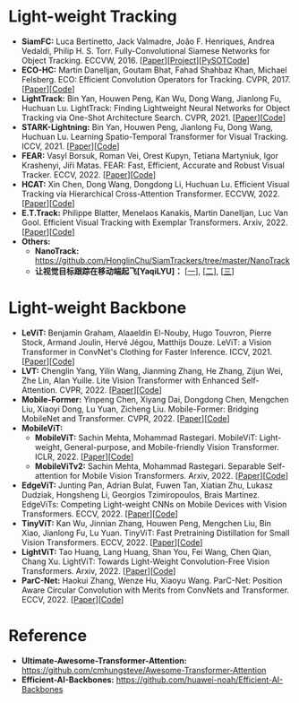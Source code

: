 # Light-weight Tracking

* **SiamFC:** Luca Bertinetto, Jack Valmadre, João F. Henriques, Andrea Vedaldi, Philip H. S. Torr. Fully-Convolutional Siamese Networks for Object Tracking. ECCVW, 2016. [[Paper](https://arxiv.org/pdf/1606.09549.pdf)][[Project](https://www.robots.ox.ac.uk/~luca/siamese-fc.html)][[PySOTCode](https://github.com/STVIR/pysot)] 
* **ECO-HC:** Martin Danelljan, Goutam Bhat, Fahad Shahbaz Khan, Michael Felsberg. ECO: Efficient Convolution Operators for Tracking. CVPR, 2017. [[Paper](https://arxiv.org/pdf/2103.17154.pdf)][[Code](https://github.com/visionml/pytracking)]
* **LightTrack:** Bin Yan, Houwen Peng, Kan Wu, Dong Wang, Jianlong Fu, Huchuan Lu. LightTrack: Finding Lightweight Neural Networks for Object Tracking via One-Shot Architecture Search. CVPR, 2021. [[Paper](https://arxiv.org/pdf/2104.14545.pdf)][[Code](https://github.com/researchmm/LightTrack)] 
* **STARK-Lightning:** Bin Yan, Houwen Peng, Jianlong Fu, Dong Wang, Huchuan Lu. Learning Spatio-Temporal Transformer for Visual Tracking. ICCV, 2021. [[Paper](https://arxiv.org/pdf/2103.17154.pdf)][[Code](https://github.com/researchmm/Stark)]
* **FEAR:** Vasyl Borsuk, Roman Vei, Orest Kupyn, Tetiana Martyniuk, Igor Krashenyi, Jiři Matas. FEAR: Fast, Efficient, Accurate and Robust Visual Tracker. ECCV, 2022. [[Paper](https://arxiv.org/pdf/2112.07957.pdf)][[Code](https://github.com/PinataFarms/FEARTracker)] 
* **HCAT:** Xin Chen, Dong Wang, Dongdong Li, Huchuan Lu. Efficient Visual Tracking via Hierarchical Cross-Attention Transformer. ECCVW, 2022. [[Paper](https://arxiv.org/pdf/2203.13537.pdf)][[Code](https://github.com/chenxin-dlut/HCAT)] 
* **E.T.Track:** Philippe Blatter, Menelaos Kanakis, Martin Danelljan, Luc Van Gool. Efficient Visual Tracking with Exemplar Transformers. Arxiv, 2022. [[Paper](https://arxiv.org/pdf/2112.09686.pdf)][[Code]()] 
* **Others:** 
  * **NanoTrack:** https://github.com/HonglinChu/SiamTrackers/tree/master/NanoTrack
  * **让视觉目标跟踪在移动端起飞[YaqiLYU]：** [[一](https://zhuanlan.zhihu.com/p/416413600)], [[二](https://zhuanlan.zhihu.com/p/416754498)], [[三](https://zhuanlan.zhihu.com/p/419900331)]

# Light-weight Backbone

* **LeViT:** Benjamin Graham, Alaaeldin El-Nouby, Hugo Touvron, Pierre Stock, Armand Joulin, Hervé Jégou, Matthijs Douze. LeViT: a Vision Transformer in ConvNet's Clothing for Faster Inference. ICCV, 2021. [[Paper](https://arxiv.org/pdf/2104.01136.pdf)][[Code](https://github.com/apple/ml-cvnets)]
*  **LVT:** Chenglin Yang, Yilin Wang, Jianming Zhang, He Zhang, Zijun Wei, Zhe Lin, Alan Yuille. Lite Vision Transformer with Enhanced Self-Attention. CVPR, 2022. [[Paper](https://arxiv.org/pdf/2112.10809.pdf)][[Code](https://github.com/Chenglin-Yang/LVT)] 
* **Mobile-Former:** Yinpeng Chen, Xiyang Dai, Dongdong Chen, Mengchen Liu, Xiaoyi Dong, Lu Yuan, Zicheng Liu. Mobile-Former: Bridging MobileNet and Transformer. CVPR, 2022. [[Paper](https://arxiv.org/pdf/2108.05895.pdf)][[Code](https://github.com/apple/ml-cvnets)] 
* **MobileViT:** 
  * **MobileViT:** Sachin Mehta, Mohammad Rastegari. MobileViT: Light-weight, General-purpose, and Mobile-friendly Vision Transformer. ICLR, 2022. [[Paper](https://arxiv.org/pdf/2110.02178v2.pdf)][[Code](https://github.com/apple/ml-cvnets)]
  * **MobileViTv2:** Sachin Mehta, Mohammad Rastegari. Separable Self-attention for Mobile Vision Transformers. Arxiv, 2022. [[Paper](https://arxiv.org/pdf/2206.02680.pdf)][[Code](https://github.com/apple/ml-cvnets)]
* **EdgeViT:** Junting Pan, Adrian Bulat, Fuwen Tan, Xiatian Zhu, Lukasz Dudziak, Hongsheng Li, Georgios Tzimiropoulos, Brais Martinez. EdgeViTs: Competing Light-weight CNNs on Mobile Devices with Vision Transformers. ECCV, 2022. [[Paper](https://arxiv.org/pdf/2205.03436.pdf)][[Code](https://github.com/saic-fi/edgevit)]
* **TinyViT:**  Kan Wu, Jinnian Zhang, Houwen Peng, Mengchen Liu, Bin Xiao, Jianlong Fu, Lu Yuan. TinyViT: Fast Pretraining Distillation for Small Vision Transformers. ECCV, 2022. [[Paper](https://arxiv.org/pdf/2207.10666.pdf)][[Code](https://github.com/microsoft/Cream/tree/main/TinyViT)]
* **LightViT:** Tao Huang, Lang Huang, Shan You, Fei Wang, Chen Qian, Chang Xu. LightViT: Towards Light-Weight Convolution-Free Vision Transformers. Arxiv, 2022. [[Paper](https://arxiv.org/pdf/2207.05557.pdf)][[Code](https://github.com/hunto/LightViT)] 
* **ParC-Net:**  Haokui Zhang, Wenze Hu, Xiaoyu Wang. ParC-Net: Position Aware Circular Convolution with Merits from ConvNets and Transformer. ECCV, 2022. [[Paper](https://arxiv.org/pdf/2203.03952v5.pdf)][[Code](https://github.com/hkzhang91/ParC-Net)] 




# Reference
* **Ultimate-Awesome-Transformer-Attention:** https://github.com/cmhungsteve/Awesome-Transformer-Attention
* **Efficient-AI-Backbones:** https://github.com/huawei-noah/Efficient-AI-Backbones
